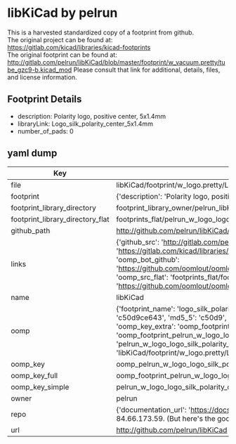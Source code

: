# libKiCad by pelrun  
This is a harvested standardized copy of a footprint from github.  
The original project can be found at:  
https://gitlab.com/kicad/libraries/kicad-footprints  
The original footprint can be found at:
http://gitlab.com/pelrun/libKiCad/blob/master/footprint/w_vacuum.pretty/tube_gzc9-b.kicad_mod
Please consult that link for additional, details, files, and license information.  
## Footprint Details
* description: Polarity logo, positive center, 5x1.4mm  
* libraryLink: Logo_silk_polarity_center_5x1.4mm  
* number_of_pads: 0  
## yaml dump  
| Key | Value |  
| --- | --- |  
| file | libKiCad/footprint/w_logo.pretty/Logo_silk_polarity_center_5x1.4mm.kicad_mod |  
| footprint | {'description': 'Polarity logo, positive center, 5x1.4mm', 'libraryLink': 'Logo_silk_polarity_center_5x1.4mm', 'number_of_pads': 0} |  
| footprint_library_directory | footprint_library_owner/pelrun_libKiCad |  
| footprint_library_directory_flat | footprints_flat/pelrun_w_logo_logo_silk_polarity_center_5x1_4mm/working |  
| github_path | http://github.com/pelrun/libKiCad/blob/master/footprint/w_logo.pretty/Logo_silk_polarity_center_5x1.4mm.kicad_mod |  
| links | {'github_src': 'http://gitlab.com/pelrun/libKiCad/blob/master/footprint/w_vacuum.pretty/tube_gzc9-b.kicad_mod', 'github_src_repo': 'https://gitlab.com/kicad/libraries/kicad-footprints', 'oomp_bot': 'footprints/pelrun_w_logo_logo_silk_polarity_center_5x1_4mm/working', 'oomp_bot_github': 'https://github.com/oomlout/oomlout_oomp_footprint_bot/tree/main/footprints/pelrun_w_logo_logo_silk_polarity_center_5x1_4mm/working', 'oomp_src_flat': 'footprints_flat/footprints_flat/pelrun_w_logo_logo_silk_polarity_center_5x1_4mm/working', 'oomp_src_flat_github': 'https://github.com/oomlout/oomlout_oomp_footprint_src/tree/main/footprints_flat/pelrun_w_logo_logo_silk_polarity_center_5x1_4mm/working'} |  
| name | libKiCad |  
| oomp | {'footprint_name': 'logo_silk_polarity_center_5x1_4mm', 'library_name': 'w_logo', 'md5': 'c50d9ce6432d9cbffaf263baa356273f', 'md5_10': 'c50d9ce643', 'md5_5': 'c50d9', 'md5_6': 'c50d9c', 'oomp_key': 'oomp_pelrun_w_logo_logo_silk_polarity_center_5x1_4mm', 'oomp_key_extra': 'oomp_footprint_pelrun_w_logo_logo_silk_polarity_center_5x1_4mm', 'oomp_key_full': 'oomp_footprint_pelrun_w_logo_logo_silk_polarity_center_5x1_4mm_c50d9c', 'oomp_key_simple': 'pelrun_w_logo_logo_silk_polarity_center_5x1_4mm', 'original_filename': 'libKiCad/footprint/w_logo.pretty/Logo_silk_polarity_center_5x1.4mm.kicad_mod', 'owner_name': 'pelrun'} |  
| oomp_key | oomp_pelrun_w_logo_logo_silk_polarity_center_5x1_4mm |  
| oomp_key_full | oomp_footprint_pelrun_w_logo_logo_silk_polarity_center_5x1_4mm |  
| oomp_key_simple | pelrun_w_logo_logo_silk_polarity_center_5x1_4mm |  
| owner | pelrun |  
| repo | {'documentation_url': 'https://docs.github.com/rest/overview/resources-in-the-rest-api#rate-limiting', 'message': "API rate limit exceeded for 84.66.173.59. (But here's the good news: Authenticated requests get a higher rate limit. Check out the documentation for more details.)"} |  
| url | http://github.com/pelrun/libKiCad |  

